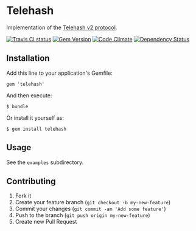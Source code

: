 # Telehash

Implementation of the [Telehash v2 protocol][telehash].

[![Travis CI status][travis-status-img]][travis-status]
[![Gem Version][rubygems-status-img]][rubygems-status]
[![Code Climate][cclimate-status-img]][cclimate-status]
[![Dependency Status][gemnasium-status-img]][gemnasium-status]
## Installation

Add this line to your application's Gemfile:

    gem 'telehash'

And then execute:

    $ bundle

Or install it yourself as:

    $ gem install telehash

## Usage

See the `examples` subdirectory.

## Contributing

1. Fork it
2. Create your feature branch (`git checkout -b my-new-feature`)
3. Commit your changes (`git commit -am 'Add some feature'`)
4. Push to the branch (`git push origin my-new-feature`)
5. Create new Pull Request

[travis-status-img]:    https://api.travis-ci.org/telehash/ruby-telehash.png
[travis-status]:        https://travis-ci.org/telehash/ruby-telehash
[telehash]:             http://telehash.org
[rubygems-status]:      http://badge.fury.io/rb/telehash
[rubygems-status-img]:  https://badge.fury.io/rb/telehash.png
[cclimate-status-img]: https://codeclimate.com/github/telehash/ruby-telehash.png
[cclimate-status]:      https://codeclimate.com/github/telehash/ruby-telehash
[gemnasium-status-img]: https://gemnasium.com/telehash/ruby-telehash.png
[gemnasium-status]:     https://gemnasium.com/telehash/ruby-telehash
